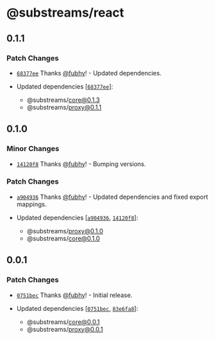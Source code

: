 # @substreams/react

## 0.1.1

### Patch Changes

- [`68377ee`](https://github.com/substreams-js/substreams-js/commit/68377ee155879dc45be523f418825deed06b128a) Thanks [@fubhy](https://github.com/fubhy)! - Updated dependencies.

- Updated dependencies [[`68377ee`](https://github.com/substreams-js/substreams-js/commit/68377ee155879dc45be523f418825deed06b128a)]:
  - @substreams/core@0.1.3
  - @substreams/proxy@0.1.1

## 0.1.0

### Minor Changes

- [`14120f8`](https://github.com/substreams-js/substreams-js/commit/14120f8713875b653935cc66252344ec527b5c2f) Thanks [@fubhy](https://github.com/fubhy)! - Bumping versions.

### Patch Changes

- [`a904936`](https://github.com/substreams-js/substreams-js/commit/a90493699f4bab875f86aed3a1dd4c28e6710959) Thanks [@fubhy](https://github.com/fubhy)! - Updated dependencies and fixed export mappings.

- Updated dependencies [[`a904936`](https://github.com/substreams-js/substreams-js/commit/a90493699f4bab875f86aed3a1dd4c28e6710959), [`14120f8`](https://github.com/substreams-js/substreams-js/commit/14120f8713875b653935cc66252344ec527b5c2f)]:
  - @substreams/proxy@0.1.0
  - @substreams/core@0.1.0

## 0.0.1

### Patch Changes

- [`0751bec`](https://github.com/substreams-js/substreams-js/commit/0751bec311fd7f22ef9dd14d7f6f3470ca44d486) Thanks [@fubhy](https://github.com/fubhy)! - Initial release.

- Updated dependencies [[`0751bec`](https://github.com/substreams-js/substreams-js/commit/0751bec311fd7f22ef9dd14d7f6f3470ca44d486), [`83e6fa8`](https://github.com/substreams-js/substreams-js/commit/83e6fa84195780856a9f82d6e86991b6313c2d45)]:
  - @substreams/core@0.0.1
  - @substreams/proxy@0.0.1
